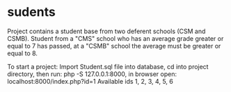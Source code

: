 # sudents
Project contains a student base from two deferent schools (CSM and CSMB). 
Student from a "CMS" school who has an average grade greater  or equal to 7 has passed,
at a "CSMB" school the average must be greater or equal to 8.

To start a project: Import Student.sql file into database, cd into project directory, then run: php -S 127.0.0.1:8000, 
in browser open: localhost:8000/index.php?id=1 Available ids 1, 2, 3, 4, 5, 6
